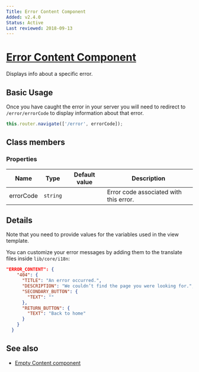 ```yaml
---
Title: Error Content Component
Added: v2.4.0
Status: Active
Last reviewed: 2018-09-13
---
```


# [Error Content Component](../../../lib/core/templates/error-content/error-content.component.ts "Defined in error-content.component.ts")

Displays info about a specific error.

## Basic Usage

Once you have caught the error in your server you will need to redirect to `/error/errorCode` to display information about that error. 

```ts
this.router.navigate(['/error', errorCode]);
```

## Class members

### Properties

| Name | Type | Default value | Description |
| ---- | ---- | ------------- | ----------- |
| errorCode | `string` |  | Error code associated with this error. |

## Details

Note that you need to provide values for the variables used in the view template.

You can customize your error messages by adding them to the translate files inside
`lib/core/i18n`:

```json
"ERROR_CONTENT": {
    "404": {
      "TITLE": "An error occurred.",
      "DESCRIPTION": "We couldn’t find the page you were looking for.",
      "SECONDARY_BUTTON": {
        "TEXT": ""
      },
      "RETURN_BUTTON": { 
        "TEXT": "Back to home"
      }
    }
  }
```

## See also

-   [Empty Content component](empty-content.component.md)
